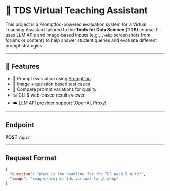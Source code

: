 # 🧠 TDS Virtual Teaching Assistant

This project is a Promptfoo-powered evaluation system for a Virtual Teaching Assistant tailored to the **Tools for Data Science (TDS)** course. It uses LLM APIs and image-based inputs (e.g., `.webp` screenshots from forums or content) to help answer student queries and evaluate different prompt strategies.

---

## 🚀 Features

- 🤖 Prompt evaluation using [Promptfoo](https://promptfoo.dev)
- 📸 Image + question based test cases
- 🧪 Compare prompt variations for quality
- 📊 CLI & web-based results viewer
- ☁️ LLM API provider support (OpenAI, Proxy)

---

## Endpoint

**POST** `/api/`

---

## Request Format

```json
{
  "question": "What is the deadline for the TDS Week 5 quiz?",
  "image": "images/project-tds-virtual-ta-q1.webp"
}
